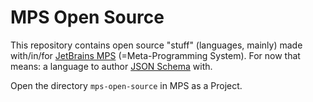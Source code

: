 # MPS Open Source

This repository contains open source "stuff" (languages, mainly) made with/in/for [JetBrains MPS](https://www.jetbrains.com/mps/) (=Meta-Programming System).
For now that means: a language to author [JSON Schema](http://json-schema.org/) with.


Open the directory `mps-open-source` in MPS as a Project.

